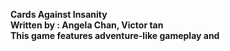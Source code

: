 <b>Cards Against Insanity<b>
<br>
Written by : Angela Chan, Victor tan
<br>
This game features adventure-like gameplay and 